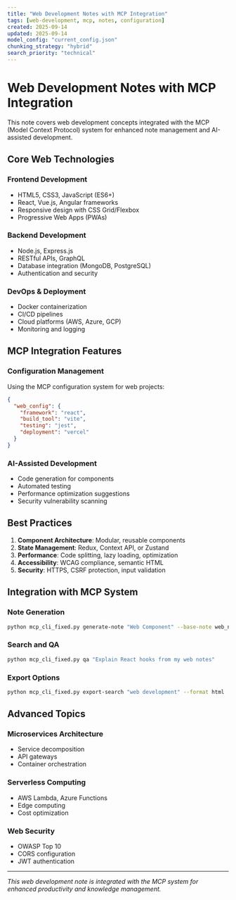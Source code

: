 ```yaml
---
title: "Web Development Notes with MCP Integration"
tags: [web-development, mcp, notes, configuration]
created: 2025-09-14
updated: 2025-09-14
model_config: "current_config.json"
chunking_strategy: "hybrid"
search_priority: "technical"
---
```


# Web Development Notes with MCP Integration

This note covers web development concepts integrated with the MCP (Model Context Protocol) system for enhanced note management and AI-assisted development.

## Core Web Technologies

### Frontend Development
- HTML5, CSS3, JavaScript (ES6+)
- React, Vue.js, Angular frameworks
- Responsive design with CSS Grid/Flexbox
- Progressive Web Apps (PWAs)

### Backend Development
- Node.js, Express.js
- RESTful APIs, GraphQL
- Database integration (MongoDB, PostgreSQL)
- Authentication and security

### DevOps & Deployment
- Docker containerization
- CI/CD pipelines
- Cloud platforms (AWS, Azure, GCP)
- Monitoring and logging

## MCP Integration Features

### Configuration Management
Using the MCP configuration system for web projects:

```json
{
  "web_config": {
    "framework": "react",
    "build_tool": "vite",
    "testing": "jest",
    "deployment": "vercel"
  }
}
```

### AI-Assisted Development
- Code generation for components
- Automated testing
- Performance optimization suggestions
- Security vulnerability scanning

## Best Practices

1. **Component Architecture**: Modular, reusable components
2. **State Management**: Redux, Context API, or Zustand
3. **Performance**: Code splitting, lazy loading, optimization
4. **Accessibility**: WCAG compliance, semantic HTML
5. **Security**: HTTPS, CSRF protection, input validation

## Integration with MCP System

### Note Generation
```bash
python mcp_cli_fixed.py generate-note "Web Component" --base-note web_note.md
```

### Search and QA
```bash
python mcp_cli_fixed.py qa "Explain React hooks from my web notes"
```

### Export Options
```bash
python mcp_cli_fixed.py export-search "web development" --format html
```

## Advanced Topics

### Microservices Architecture
- Service decomposition
- API gateways
- Container orchestration

### Serverless Computing
- AWS Lambda, Azure Functions
- Edge computing
- Cost optimization

### Web Security
- OWASP Top 10
- CORS configuration
- JWT authentication

---

*This web development note is integrated with the MCP system for enhanced productivity and knowledge management.*